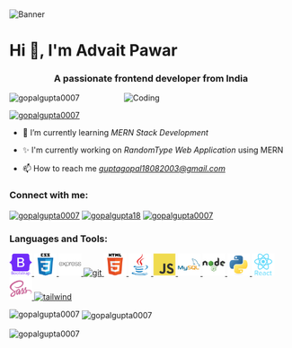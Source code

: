<img align="center" alt="Banner" height="250" width="1100" src="https://encrypted-tbn0.gstatic.com/images?q=tbn:ANd9GcT8WJeR47Uq5u6fZfvV2q6w17WL8-586YiSylf_U8DOSDYienqDFfIIgRt-G5rSDLeCD5g&usqp=CAU">

<h1 alingn="center">Hi 👋,  I'm Advait Pawar</h1> 
<h3 align="center">A passionate frontend developer from India</h3>
<img align="right" alt="Coding" width="300" src="https://media.tenor.com/mH7xKvTA0DUAAAAj/geek-pc-expert.gif">

<p align="left"> <img src="https://komarev.com/ghpvc/?username=gopalgupta0007&label=Profile%20views&color=0e75b6&style=flat" alt="gopalgupta0007" /> </p>

<p align="left"> <a href="https://github.com/ryo-ma/github-profile-trophy"><img src="https://github-profile-trophy.vercel.app/?username=gopalgupta0007" alt="gopalgupta0007" /></a> </p>

- 🌱 I’m currently learning *MERN Stack Development*

- ✨ I'm currently working on *RandomType Web Application* using MERN

- 📫 How to reach me *guptagopal18082003@gmail.com*

<h3 align="left">Connect with me:</h3>
<p align="left">
<a href="https://codesandbox.com/gopalgupta0007" target="blank"><img align="center" src="https://raw.githubusercontent.com/rahuldkjain/github-profile-readme-generator/master/src/images/icons/Social/codesandbox.svg" alt="gopalgupta0007" height="30" width="40" /></a>
<a href="https://www.codechef.com/users/gopalgupta18" target="blank"><img align="center" src="https://cdn.jsdelivr.net/npm/simple-icons@3.1.0/icons/codechef.svg" alt="gopalgupta18" height="30" width="40" /></a>
<a href="https://www.hackerrank.com/gopalgupta0007" target="blank"><img align="center" src="https://raw.githubusercontent.com/rahuldkjain/github-profile-readme-generator/master/src/images/icons/Social/hackerrank.svg" alt="gopalgupta0007" height="30" width="40" /></a>
</p>

<h3 align="left">Languages and Tools:</h3>
<p align="left"> <a href="https://getbootstrap.com" target="_blank" rel="noreferrer"> <img src="https://raw.githubusercontent.com/devicons/devicon/master/icons/bootstrap/bootstrap-plain-wordmark.svg" alt="bootstrap" width="40" height="40"/> </a> <a href="https://www.w3schools.com/css/" target="_blank" rel="noreferrer"> <img src="https://raw.githubusercontent.com/devicons/devicon/master/icons/css3/css3-original-wordmark.svg" alt="css3" width="40" height="40"/> </a> <a href="https://expressjs.com" target="_blank" rel="noreferrer"> <img src="https://raw.githubusercontent.com/devicons/devicon/master/icons/express/express-original-wordmark.svg" alt="express" width="40" height="40"/> </a> <a href="https://git-scm.com/" target="_blank" rel="noreferrer"> <img src="https://www.vectorlogo.zone/logos/git-scm/git-scm-icon.svg" alt="git" width="40" height="40"/> </a> <a href="https://www.w3.org/html/" target="_blank" rel="noreferrer"> <img src="https://raw.githubusercontent.com/devicons/devicon/master/icons/html5/html5-original-wordmark.svg" alt="html5" width="40" height="40"/> </a> <a href="https://www.java.com" target="_blank" rel="noreferrer"> <img src="https://raw.githubusercontent.com/devicons/devicon/master/icons/java/java-original.svg" alt="java" width="40" height="40"/> </a> <a href="https://developer.mozilla.org/en-US/docs/Web/JavaScript" target="_blank" rel="noreferrer"> <img src="https://raw.githubusercontent.com/devicons/devicon/master/icons/javascript/javascript-original.svg" alt="javascript" width="40" height="40"/> </a> <a href="https://www.mysql.com/" target="_blank" rel="noreferrer"> <img src="https://raw.githubusercontent.com/devicons/devicon/master/icons/mysql/mysql-original-wordmark.svg" alt="mysql" width="40" height="40"/> </a> <a href="https://nodejs.org" target="_blank" rel="noreferrer"> <img src="https://raw.githubusercontent.com/devicons/devicon/master/icons/nodejs/nodejs-original-wordmark.svg" alt="nodejs" width="40" height="40"/> </a> <a href="https://www.python.org" target="_blank" rel="noreferrer"> <img src="https://raw.githubusercontent.com/devicons/devicon/master/icons/python/python-original.svg" alt="python" width="40" height="40"/> </a> <a href="https://reactjs.org/" target="_blank" rel="noreferrer"> <img src="https://raw.githubusercontent.com/devicons/devicon/master/icons/react/react-original-wordmark.svg" alt="react" width="40" height="40"/> </a> <a href="https://sass-lang.com" target="_blank" rel="noreferrer"> <img src="https://raw.githubusercontent.com/devicons/devicon/master/icons/sass/sass-original.svg" alt="sass" width="40" height="40"/> </a> <a href="https://tailwindcss.com/" target="_blank" rel="noreferrer"> <img src="https://www.vectorlogo.zone/logos/tailwindcss/tailwindcss-icon.svg" alt="tailwind" width="40" height="40"/> </a> </p>

<p><img align="left" src="https://github-readme-stats.vercel.app/api/top-langs?username=gopalgupta0007&show_icons=true&locale=en&layout=compact" alt="gopalgupta0007" /></p>

<p>&nbsp;<img align="center" src="https://github-readme-stats.vercel.app/api?username=gopalgupta0007&show_icons=true&locale=en" alt="gopalgupta0007" /></p>

<p><img align="center" src="https://github-readme-streak-stats.herokuapp.com/?user=gopalgupta0007&" alt="gopalgupta0007" /></p>
